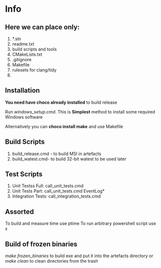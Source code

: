 # Info

## Here we can place only:
1. *.sln
2. readme.txt
3. build scripts and tools
4. CMakeLists.txt 
5. .gitignore
6. Makefile
7. rulesets for clang/tidy
8. 

## Installation

**You need have choco already installed** to build release

Run *windows_setup.cmd*. This is **Simplest** method to install some required Windows software

Alternatively you can **choco install make** and use Makefile

## Build Scripts
1. build_release.cmd - to build MSI in artefacts
2. build_watest.cmd- to build 32-bit watest to be used later


## Test Scripts
1. Unit Testss Full: call_unit_tests.cmd
2. Unit Tests Part: call_unit_tests.cmd EventLog*
3. Integration Tests: call_integration_tests.cmd

## Assorted
To build and measure time use ptime
To run arbitrary powershell script use x

## Build of frozen binaries
*make frozen_binaries* to build exe and put it into  the artefacts directory
or
*make clean* to clean directories from the trash
